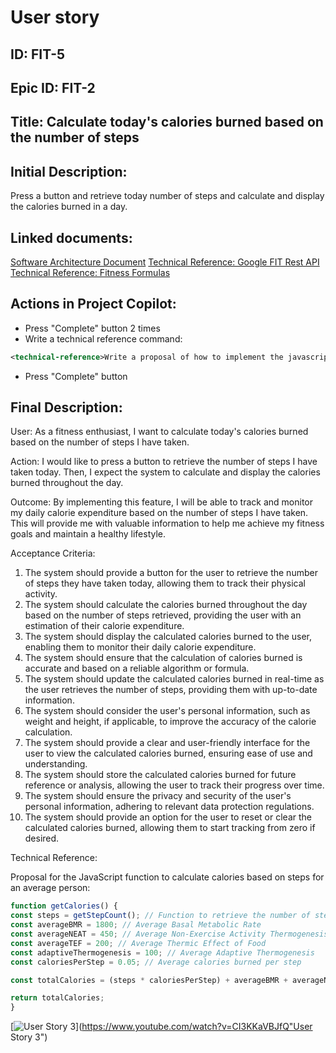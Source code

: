 # User story
## ID: FIT-5
## Epic ID: FIT-2
## Title: Calculate today's calories burned based on the number of steps
## Initial Description:
Press a button and retrieve today number of steps and calculate and display the calories burned in a day.
## Linked documents:
[Software Architecture Document](/step2-project-copilot-project/confluence/software-architecture-document.md)
[Technical Reference: Google FIT Rest API](/step2-project-copilot-project/confluence/technical-reference-google-fit-rest-api.md)
[Technical Reference: Fitness Formulas](/step2-project-copilot-project/confluence/technical-reference-fitness-formulas.md)
## Actions in Project Copilot:
- Press "Complete" button 2 times
- Write a technical reference command:
```xml
<technical-reference>Write a proposal of how to implement the javascript function to calculate the calories based on the steps for an average person (steps * 0.05), if there is a function getStepCount() that returns today’s number of user steps. Add to the total calories the average BMR: 1,800 calories per day,  average NEAT: 450 calories per day , average TEF: 200 calories per day, and adaptive Thermogenesis 100 calories per day. Write the function getCalories()</technical-reference>
```
- Press "Complete" button
## Final Description:
User:
As a fitness enthusiast, I want to calculate today's calories burned based on the number of steps I have taken.

Action:
I would like to press a button to retrieve the number of steps I have taken today. Then, I expect the system to calculate and display the calories burned throughout the day.

Outcome:
By implementing this feature, I will be able to track and monitor my daily calorie expenditure based on the number of steps I have taken. This will provide me with valuable information to help me achieve my fitness goals and maintain a healthy lifestyle.

Acceptance Criteria:
1. The system should provide a button for the user to retrieve the number of steps they have taken today, allowing them to track their physical activity.
2. The system should calculate the calories burned throughout the day based on the number of steps retrieved, providing the user with an estimation of their calorie expenditure.
3. The system should display the calculated calories burned to the user, enabling them to monitor their daily calorie expenditure.
4. The system should ensure that the calculation of calories burned is accurate and based on a reliable algorithm or formula.
5. The system should update the calculated calories burned in real-time as the user retrieves the number of steps, providing them with up-to-date information.
6. The system should consider the user's personal information, such as weight and height, if applicable, to improve the accuracy of the calorie calculation.
7. The system should provide a clear and user-friendly interface for the user to view the calculated calories burned, ensuring ease of use and understanding.
8. The system should store the calculated calories burned for future reference or analysis, allowing the user to track their progress over time.
9. The system should ensure the privacy and security of the user's personal information, adhering to relevant data protection regulations.
10. The system should provide an option for the user to reset or clear the calculated calories burned, allowing them to start tracking from zero if desired.

Technical Reference: 

Proposal for the JavaScript function to calculate calories based on steps for an average person:

```javascript
function getCalories() {
const steps = getStepCount(); // Function to retrieve the number of steps
const averageBMR = 1800; // Average Basal Metabolic Rate
const averageNEAT = 450; // Average Non-Exercise Activity Thermogenesis
const averageTEF = 200; // Average Thermic Effect of Food
const adaptiveThermogenesis = 100; // Average Adaptive Thermogenesis
const caloriesPerStep = 0.05; // Average calories burned per step

const totalCalories = (steps * caloriesPerStep) + averageBMR + averageNEAT + averageTEF + adaptiveThermogenesis;

return totalCalories;
}
```

[![User Story 3](http://img.youtube.com/vi/CI3KKaVBJfQ/0.jpg)](https://www.youtube.com/watch?v=CI3KKaVBJfQ"User Story 3")
